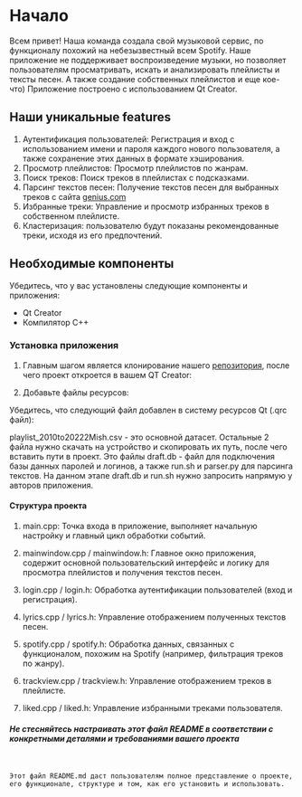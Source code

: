 # Начало
Всем привет! Наша команда создала свой музыковой сервис, по функционалу похожий на небезызвестный всем Spotify. 
Наше приложение не поддерживает воспроизведение музыки, но позволяет пользователям просматривать, искать и анализировать плейлисты и тексты песен. А также создание собственных плейлистов и еще кое-что)
Приложение построено с использованием Qt Creator.

## Наши уникальные features

1) Аутентификация пользователей: Регистрация и вход с использованием имени и пароля каждого нового пользователя, а также сохранение этих данных в формате хэширования.
2) Просмотр плейлистов: Просмотр плейлистов по жанрам.
3) Поиск треков: Поиск треков в плейлистах с подсказками.
4) Парсинг текстов песен: Получение текстов песен для выбранных треков с сайта [genius.com](https://genius.com)
6) Избранные треки: Управление и просмотр избранных треков в собственном плейлисте.
7) Кластеризация: пользователю будут показаны рекомендованные треки, исходя из его предпочтений.

## Необходимые компоненты

Убедитесь, что у вас установлены следующие компоненты и приложения:

- Qt Creator
- Компилятор C++

### Установка приложения

1. Главным шагом является клонирование нашего [репозитория](https://github.com/Texvss/Spotify_project), после чего проект откроется в вашем QT Creator:

2. Добавьте файлы ресурсов:

Убедитесь, что следующий файл добавлен в систему ресурсов Qt (.qrc файл):

playlist_2010to20222Mish.csv - это основной датасет. Остальные 2 файла нужно скачать на устройство и скопировать их путь, после чего вставить пути в проект. Это файлы draft.db - файл для подключения базы данных паролей и логинов, а также run.sh и parser.py для парсинга текстов. На данном этапе draft.db и run.sh нужно запросить напрямую у авторов приложения.


#### Структура проекта

 1) main.cpp: Точка входа в приложение, выполняет начальную настройку и главный цикл обработки событий.
 
 2) mainwindow.cpp / mainwindow.h: Главное окно приложения, содержит основной пользовательский интерфейс и логику для просмотра плейлистов и получения текстов песен.

 3) login.cpp / login.h: Обработка аутентификации пользователей (вход и регистрация).

 4) lyrics.cpp / lyrics.h: Управление отображением полученных текстов песен.

 5) spotify.cpp / spotify.h: Обработка данных, связанных с функционалом, похожим на Spotify (например, фильтрация треков по жанру).

 6) trackview.cpp / trackview.h: Управление отображением треков в плейлисте.

 7) liked.cpp / liked.h: Управление избранными треками пользователя.




##### Не стесняйтесь настраивать этот файл README в соответствии с конкретными деталями и требованиями вашего проекта
```


Этот файл README.md даст пользователям полное представление о проекте, его функционале, структуре и том, как его установить и использовать.

